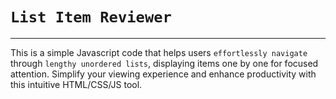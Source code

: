 # `List Item Reviewer`

___
This is a simple Javascript code that helps users `effortlessly navigate` through `lengthy unordered lists`, displaying items one by one for focused attention. Simplify your viewing experience and enhance productivity with this intuitive HTML/CSS/JS tool.
